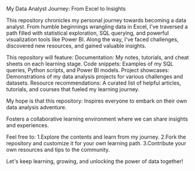 My Data Analyst Journey: From Excel to Insights

This repository chronicles my personal journey towards becoming a data analyst. From humble beginnings wrangling data in Excel, I've traversed a path filled with statistical exploration, SQL querying, and powerful visualization tools like Power BI. Along the way, I've faced challenges, discovered new resources, and gained valuable insights.


This repository will feature:
Documentation: My notes, tutorials, and cheat sheets on each learning stage.
Code snippets: Examples of my SQL queries, Python scripts, and Power BI models.
Project showcases: Demonstrations of my data analysis projects for various challenges and datasets.
Resource recommendations: A curated list of helpful articles, tutorials, and courses that fueled my learning journey.

My hope is that this repository:
Inspires everyone to embark on their own data analysis adventure.

Fosters a collaborative learning environment where we can share insights and experiences.

Feel free to:
1.Explore the contents and learn from my journey.
2.Fork the repository and customize it for your own learning path.
3.Contribute your own resources and tips to the community.

Let's keep learning, growing, and unlocking the power of data together!
